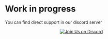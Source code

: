 # Work in progress

You can find direct support in our discord server

<div style="text-align: center;">
    <a href="https://discord.gg/Y8TGmMh47r">
        <img src="https://img.shields.io/discord/341014842745815054?label=Join%20Us%20on%20Discord&style=for-the-badge&logo=discord&color=7289DA" alt="Join Us on Discord">
    </a>
</div>
